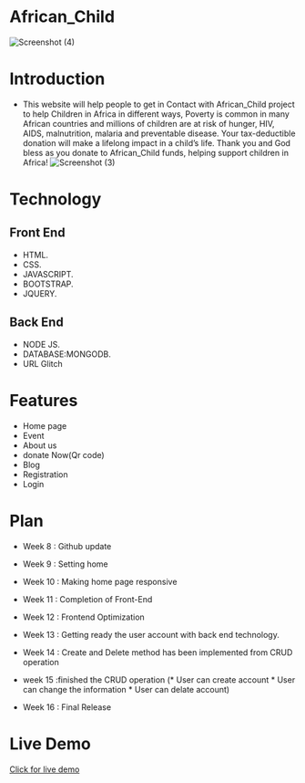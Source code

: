 # African_Child
 ![Screenshot (4)](https://user-images.githubusercontent.com/56429898/70546549-73d5c080-1baa-11ea-9c53-4bf7c0c62fc0.png)
# Introduction
  
* This website will help people to get in Contact with African_Child project to help Children in Africa in different ways, Poverty is common in many African
 countries and millions of children are at risk of hunger, HIV, AIDS, malnutrition, malaria and preventable disease. Your tax-deductible donation will
 make a lifelong impact in a child’s life. Thank you and God bless as you donate to African_Child funds, helping support children in Africa!
  ![Screenshot (3)](https://user-images.githubusercontent.com/56429898/70540915-08d3bc00-1ba1-11ea-9847-99572eb4b5e4.png)

 # Technology 
 
 ## Front End
* HTML.
* CSS.
* JAVASCRIPT.
* BOOTSTRAP.
* JQUERY.

## Back End
* NODE JS.
* DATABASE:MONGODB.
* URL Glitch
 
# Features 
* Home page
* Event
* About us 
* donate Now(Qr code)
* Blog
* Registration
* Login

 # Plan 

* Week 8 : Github update
* Week 9 : Setting home 
* Week 10 : Making home page responsive  
* Week 11 : Completion of Front-End
* Week 12 : Frontend Optimization
* Week 13 : Getting ready the user account with back end technology.
* Week 14 :  Create and Delete method has been implemented from CRUD operation
* week 15 :finished the CRUD operation (* User can create account
                                        * User can change the information
                                        * User can delate account)
                                        
* Week 16 : Final Release

# Live Demo
[Click for live demo](https://2017070162-child-project-2.glitch.me/)
